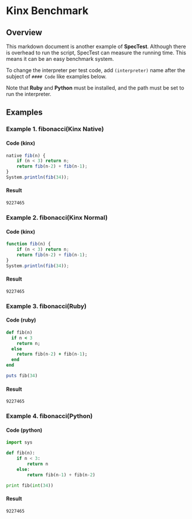 
# Kinx Benchmark

## Overview

This markdown document is another example of **SpecTest**.
Although there is overhead to run the script, SpecTest can measure the running time.
This means it can be an easy benchmark system.

To change the interpreter per test code, add `(interpreter)` name after the subject of `#### Code` like examples below.

Note that **Ruby** and **Python** must be installed, and the path must be set to run the interpreter.

## Examples

### Example 1. fibonacci(Kinx Native)

#### Code (kinx)

```javascript
native fib(n) {
    if (n < 3) return n;
    return fib(n-2) + fib(n-1);
}
System.println(fib(34));
```

#### Result

```
9227465
```

### Example 2. fibonacci(Kinx Normal)

#### Code (kinx)

```javascript
function fib(n) {
    if (n < 3) return n;
    return fib(n-2) + fib(n-1);
}
System.println(fib(34));
```

#### Result

```
9227465
```

### Example 3. fibonacci(Ruby)

#### Code (ruby)

```ruby
def fib(n)
  if n < 3
    return n;
  else
    return fib(n-2) + fib(n-1);
  end
end

puts fib(34)
```

#### Result

```
9227465
```

### Example 4. fibonacci(Python)

#### Code (python)

```python
import sys

def fib(n):
    if n < 3:
        return n
    else:
        return fib(n-1) + fib(n-2)

print fib(int(34))
```

#### Result

```
9227465
```


